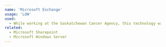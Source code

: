 ```yaml
---
name: 'Microsoft Exchange'
usage: 'LOW'
used:
  - While working at the Saskatchewan Cancer Agency, this technology was used as the primary email server for all users. It was often necessary to interact with setup and configuration of the servers and user accounts.
related:
  - Microsoft Sharepoint
  - Microsoft Windows Server
---
```

